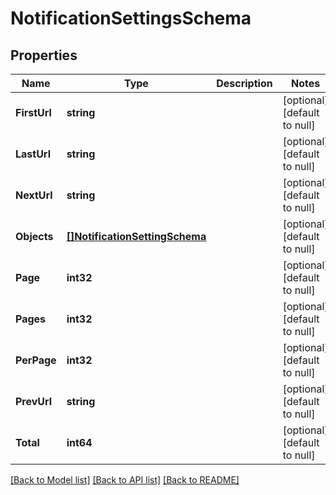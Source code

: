 # NotificationSettingsSchema

## Properties
Name | Type | Description | Notes
------------ | ------------- | ------------- | -------------
**FirstUrl** | **string** |  | [optional] [default to null]
**LastUrl** | **string** |  | [optional] [default to null]
**NextUrl** | **string** |  | [optional] [default to null]
**Objects** | [**[]NotificationSettingSchema**](NotificationSettingSchema.md) |  | [optional] [default to null]
**Page** | **int32** |  | [optional] [default to null]
**Pages** | **int32** |  | [optional] [default to null]
**PerPage** | **int32** |  | [optional] [default to null]
**PrevUrl** | **string** |  | [optional] [default to null]
**Total** | **int64** |  | [optional] [default to null]

[[Back to Model list]](../README.md#documentation-for-models) [[Back to API list]](../README.md#documentation-for-api-endpoints) [[Back to README]](../README.md)


